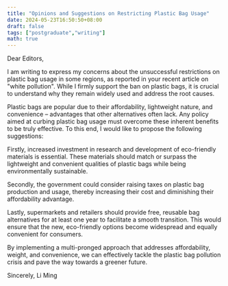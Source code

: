 ```yaml
---
title: "Opinions and Suggestions on Restricting Plastic Bag Usage"
date: 2024-05-23T16:50:50+08:00
draft: false
tags: ["postgraduate","writing"]
math: true
---
```


Dear Editors,

I am writing to express my concerns about the unsuccessful restrictions on plastic bag usage in some regions, as reported in your recent article on "white pollution". While I firmly support the ban on plastic bags, it is crucial to understand why they remain widely used and address the root causes.

Plastic bags are popular due to their affordability, lightweight nature, and convenience – advantages that other alternatives often lack. Any policy aimed at curbing plastic bag usage must overcome these inherent benefits to be truly effective. To this end, I would like to propose the following suggestions:

Firstly, increased investment in research and development of eco-friendly materials is essential. These materials should match or surpass the lightweight and convenient qualities of plastic bags while being environmentally sustainable.

Secondly, the government could consider raising taxes on plastic bag production and usage, thereby increasing their cost and diminishing their affordability advantage.

Lastly, supermarkets and retailers should provide free, reusable bag alternatives for at least one year to facilitate a smooth transition. This would ensure that the new, eco-friendly options become widespread and equally convenient for consumers.

By implementing a multi-pronged approach that addresses affordability, weight, and convenience, we can effectively tackle the plastic bag pollution crisis and pave the way towards a greener future.

Sincerely,
Li Ming
